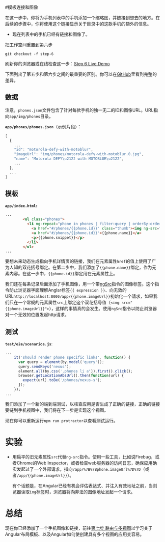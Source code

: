 #模板连接和图像

在这一步中，你将为手机列表中的手机添加一个缩略图，并链接到想去的地方。在后续的步骤中，你将使用这个链接显示关于目录中的这款手机的额外的信息。

* 现在列表中的手机已经有链接和图像了。

把工作空间重置到第六步

```
git checkout -f step-6
```
刷新你的浏览器或在线检查这一步：[Step 6 Live Demo](http://angular.github.io/angular-phonecat/step-6/app)

下面列出了第五步和第六步之间的最重要的区别。你可以在[GitHub](https://github.com/angular/angular-phonecat/compare/step-5...step-6)里看到完整的差异。

## 数据

注意，`phones.json`文件包含了针对每款手机的独一无二的ID和图像URL。URL指向`app/img/phones`目录。

**`app/phones/phones.json`**（示例片段）：

```js
[
  {
    ...
    "id": "motorola-defy-with-motoblur",
    "imageUrl": "img/phones/motorola-defy-with-motoblur.0.jpg",
    "name": "Motorola DEFY\u2122 with MOTOBLUR\u2122",
    ...
  },
  ...
]
```


## 模板

**`app/index.html`:**

```html
...
        <ul class="phones">
          <li ng-repeat="phone in phones | filter:query | orderBy:orderProp" class="thumbnail">
            <a href="#/phones/{{phone.id}}" class="thumb"><img ng-src="{{phone.imageUrl}}"></a>
            <a href="#/phones/{{phone.id}}">{{phone.name}}</a>
            <p>{{phone.snippet}}</p>
          </li>
        </ul>
...
```

要想未来动态生成指向手机详情页的链接，我们在元素属性`href`的值上使用了广为人知的双花括号绑定。在第二步中，我们添加了`{{phone.name}}`绑定，作为元素内容。在这一步中，`{{phone.id}}`绑定用在元素属性上。

我们还在每条记录后面添加了手机图像，用一个带[ngSrc](https://docs.angularjs.org/api/ng/directive/ngSrc)指令的图像标签。这个指令防止浏览器字面理解Anglar标签`{{ expression }}`、向无效的URL`http://localhost:8000/app/{{phone.imageUrl}}`初始化一个请求，如果我们只在一个常规的元素属性`src`上绑定这个双花括号值（`<img src="{{phone.imageUrl}}">`），这样的事情真的会发生。使用`ngSrc`指令以防止浏览器对一个无效的位置发起http请求。

## 测试

**`test/e2e/scenarios.js`**:

```js
...
    it('should render phone specific links', function() {
      var query = element(by.model('query'));
      query.sendKeys('nexus');
      element.all(by.css('.phones li a')).first().click();
      browser.getLocationAbsUrl().then(function(url) {
        expect(url).toBe('/phones/nexus-s');
      });
    });
...
```

我们添加了一个新的端到端测试，以核查应用是否生成了正确的链接，正确的链接要链到手机视图中，我们将在下一步是实现这个视图。

现在你可以重新运行`npm run protractor`以查看测试运行。


# 实验

* 用扁平的旧元素属性`src`代替`ng-src`指令。使用一些工具，比如说Firebug，或者Chrome的Web Inspector，或者检查web服务器的访问日志，确保应用确实发起过了一个外部请求，指向`/app/%7B%7Bphone.imageUrl%7D%7D`（或者`/app/{{phone.imageUrl}}`）。

  有个话题是，在Angular已经有机会评估表达式、并注入有效地址之前，当浏览器读取`img`标签时，浏览器将向非法的图像地址发起一个请求。


# 总结

现在你已经添加了一个手机图像和链接，前往[第七步 路由与多视图](step07.html)以学习关于Angular布局模板、以及Angular如何使创建具有多个视图的应用变容易。
